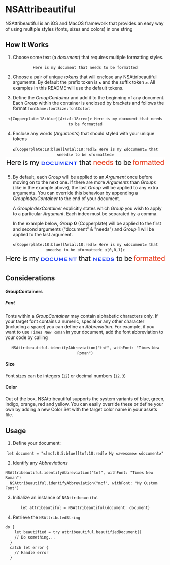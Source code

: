 # NSAttribeautiful

NSAttribeautiful is an iOS and MacOS framework that provides an easy way of using multiple styles (fonts, sizes and colors) in one string

## How It Works

1. Choose some text (a _document_) that requires multiple formatting styles.

<p align="center"><code>Here is my document that needs to be formatted</code></p>

2. Choose a pair of unique _tokens_ that will enclose any NSAttribeautiful arguments. By default the prefix token is `≤` and the suffix token `≥`. All examples in this README will use the default tokens.

3. Define the _GroupContainer_ and add it to the beginning of any document. Each _Group_ within the container is enclosed by brackets and follows the format `fontName:fontSize:fontColor`:

<p align="center"><code>≤[Copperplate:18:blue][Arial:18:red]≥ Here is my document that needs to be formatted</code></p>

4. Enclose any words (_Arguments_) that should styled with your unique tokens 

<p align="center">
  <code>≤[Copperplate:18:blue][Arial:18:red]≥ Here is my ≤document≥ that ≤needs≥ to be ≤formatted≥</code>
  <img src="/Assets/formatted0.png" />
</p>

5. By default, each _Group_ will be applied to an _Argument_ once before moving on to the next one. If there are more _Arguments_ than _Groups_ (like in the example above), the last _Group_ will be applied to any extra arguments. You can override this behaviour by appending a _GroupIndexContainer_ to the end of your document.<p>A _GroupIndexContainer_ explicitly states which _Group_ you wish to apply to a particular _Argument_. Each index must be separated by a comma.</p><p>In the example below, _Group_ **0** (Copperplate) will be applied to the first and second arguments ("document" & "needs") and _Group_ **1** will be applied to the last argument.</p>

<p align="center">
  <code>≤[Copperplate:18:blue][Arial:18:red]≥ Here is my ≤document≥ that ≤needs≥ to be ≤formatted≥ ≤[0,0,1]≥</code>
  <img src="/Assets/formatted1.png" />
</p>

## Considerations

#### GroupContainers

##### Font
Fonts within a _GroupContainer_ may contain alphabetic characters only. If your target font contains a numeric, special or any other character (including a space) you can define an _Abbreviation_. For example, if you want to use `Times New Roman` in your document, add the font abbreviation to your code by calling 

<p align="center">
  <code>NSAttribeautiful.identifyAbbreviation("tnf", withFont: "Times New Roman")</code>
</p>

#### Size
Font sizes can be integers (`12`) or decimal numbers (`12.3`)

#### Color
Out of the box, NSAttribeautiful supports the system variants of blue, green, indigo, orange, red and yellow. You can easily override these or define your own by adding a new Color Set with the target color name in your assets file.

## Usage

1. Define your document:

<p align="center">
  <code>let document = "≤[mcf:8.5:blue][tnf:18:red]≥ My ≤awesome≥ ≤document≥"</code>
</p>

2. Identify any _Abbreviations_ 

<p align="center">
  <pre><code>NSAttribeautiful.identifyAbbreviation("tnf", withFont: "Times New Roman")
  NSAttribeautiful.identifyAbbreviation("mcf", withFont: "My Custom Font")</code></pre>
</p>

3. Initialize an instance of `NSAttribeautiful`

<p align="center">
  <code>let attribeautiful = NSAttribeautiful(document: document)</code>
</p>

4. Retrieve the `NSAttributedString` 

<p align="center">
  <pre><code>do {
    let beautified = try attribeautiful.beautifiedDocument()
    // Do something...
  }
  catch let error {
    // Handle error
  }
  </code></pre>
</p>

